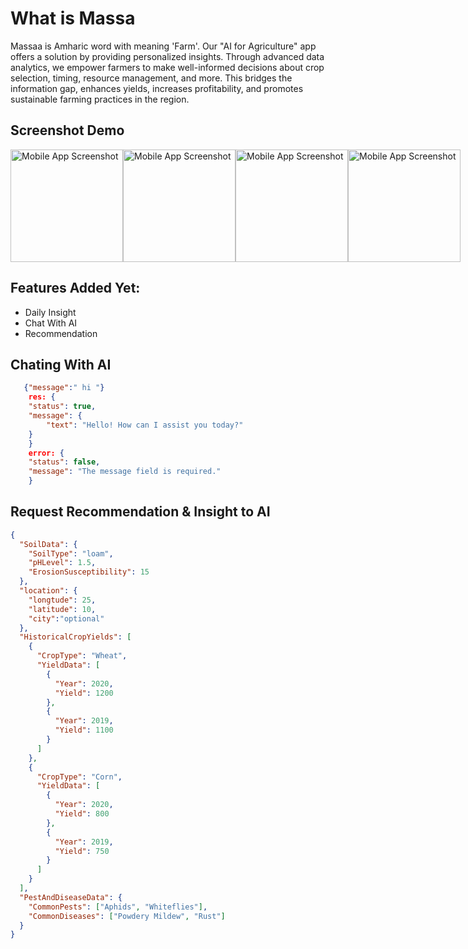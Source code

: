 # What is Massa
Massaa is Amharic word with meaning 'Farm'. Our "AI for Agriculture" app offers a solution by providing personalized insights. Through advanced data analytics, we empower farmers to make well-informed decisions about crop selection, timing, resource management, and more. This bridges the information gap, enhances yields, increases profitability, and promotes sustainable farming practices in the region.

## Screenshot Demo

<div style="display: flex; flex-direction: row;">
  <img src="screenshot/image1.jpg" alt="Mobile App Screenshot" width="180" />
  <img src="screenshot/image2.jpg" alt="Mobile App Screenshot" width="180" />
  <img src="screenshot/image3.jpg" alt="Mobile App Screenshot" width="180" />
  <img src="screenshot/image4.jpg" alt="Mobile App Screenshot" width="180" />
</div>

 
## Features Added Yet:
- Daily Insight 
- Chat With AI
- Recommendation

## Chating With AI
```json
   {"message":" hi "}
    res: {
    "status": true,
    "message": {
        "text": "Hello! How can I assist you today?"
    }
    }
    error: {
    "status": false,
    "message": "The message field is required."
    }

```

## Request Recommendation & Insight to AI
```json
{
  "SoilData": {
    "SoilType": "loam",
    "pHLevel": 1.5,
    "ErosionSusceptibility": 15
  },
  "location": {
    "longtude": 25,
    "latitude": 10,
    "city":"optional"
  },
  "HistoricalCropYields": [
    {
      "CropType": "Wheat",
      "YieldData": [
        {
          "Year": 2020,
          "Yield": 1200
        },
        {
          "Year": 2019,
          "Yield": 1100
        }
      ]
    },
    {
      "CropType": "Corn",
      "YieldData": [
        {
          "Year": 2020,
          "Yield": 800
        },
        {
          "Year": 2019,
          "Yield": 750
        }
      ]
    }
  ],
  "PestAndDiseaseData": {
    "CommonPests": ["Aphids", "Whiteflies"],
    "CommonDiseases": ["Powdery Mildew", "Rust"]
  }
}
```